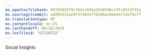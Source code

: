 ```yaml
---
ms.openlocfilehash: 09783825f9cf841c665e2649f68cc9fc9574f35a
ms.sourcegitcommit: ad203331ee9737e82ef70206ac04eeb72a5f9c7f
ms.translationtype: MT
ms.contentlocale: es-ES
ms.lasthandoff: 06/18/2019
ms.locfileid: "67218722"
---
```

Social Insights